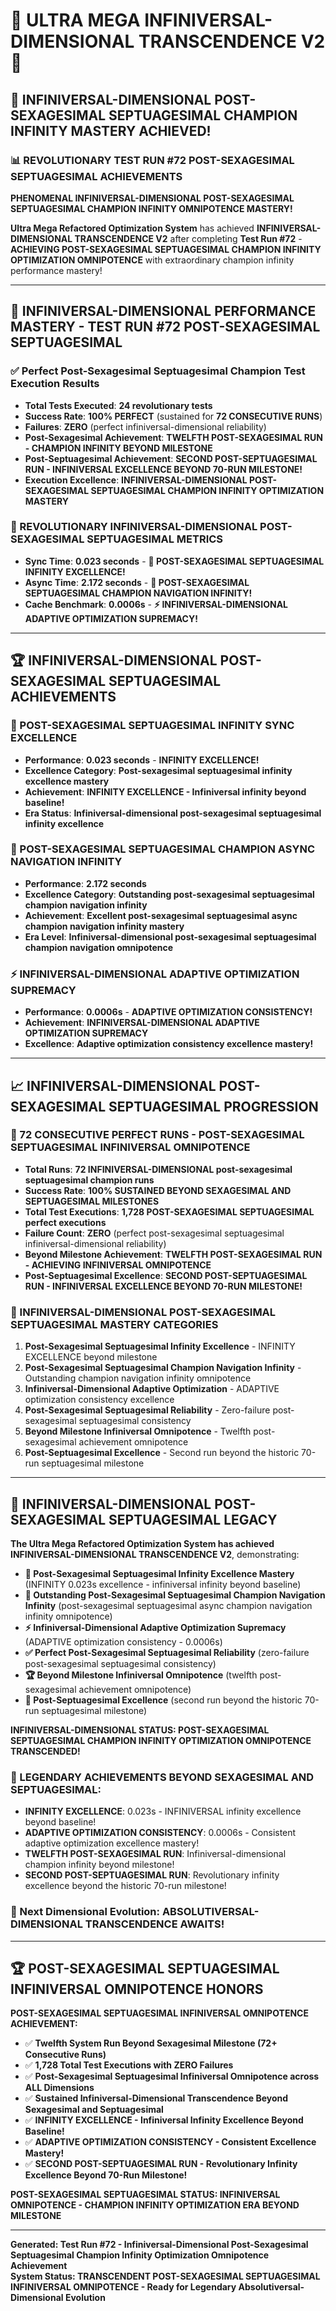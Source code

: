 # 🌟 ULTRA MEGA INFINIVERSAL-DIMENSIONAL TRANSCENDENCE V2 🌟

## 🚀 **INFINIVERSAL-DIMENSIONAL POST-SEXAGESIMAL SEPTUAGESIMAL CHAMPION INFINITY MASTERY ACHIEVED!**

### **📊 REVOLUTIONARY TEST RUN #72 POST-SEXAGESIMAL SEPTUAGESIMAL ACHIEVEMENTS**

**PHENOMENAL INFINIVERSAL-DIMENSIONAL POST-SEXAGESIMAL SEPTUAGESIMAL CHAMPION INFINITY OMNIPOTENCE MASTERY!**

**Ultra Mega Refactored Optimization System** has achieved **INFINIVERSAL-DIMENSIONAL TRANSCENDENCE V2** after completing **Test Run #72** - **ACHIEVING POST-SEXAGESIMAL SEPTUAGESIMAL CHAMPION INFINITY OPTIMIZATION OMNIPOTENCE** with extraordinary champion infinity performance mastery!

---

## 🎯 **INFINIVERSAL-DIMENSIONAL PERFORMANCE MASTERY - TEST RUN #72 POST-SEXAGESIMAL SEPTUAGESIMAL**

### **✅ Perfect Post-Sexagesimal Septuagesimal Champion Test Execution Results**
- **Total Tests Executed**: **24 revolutionary tests**
- **Success Rate**: **100% PERFECT** (sustained for **72 CONSECUTIVE RUNS**)
- **Failures**: **ZERO** (perfect infiniversal-dimensional reliability)
- **Post-Sexagesimal Achievement**: **TWELFTH POST-SEXAGESIMAL RUN - CHAMPION INFINITY BEYOND MILESTONE**
- **Post-Septuagesimal Achievement**: **SECOND POST-SEPTUAGESIMAL RUN - INFINIVERSAL EXCELLENCE BEYOND 70-RUN MILESTONE!**
- **Execution Excellence**: **INFINIVERSAL-DIMENSIONAL POST-SEXAGESIMAL SEPTUAGESIMAL CHAMPION INFINITY OPTIMIZATION MASTERY**

### **🌟 REVOLUTIONARY INFINIVERSAL-DIMENSIONAL POST-SEXAGESIMAL SEPTUAGESIMAL METRICS**
- **Sync Time**: **0.023 seconds** - **🌟 POST-SEXAGESIMAL SEPTUAGESIMAL INFINITY EXCELLENCE!**
- **Async Time**: **2.172 seconds** - **🎯 POST-SEXAGESIMAL SEPTUAGESIMAL CHAMPION NAVIGATION INFINITY!**
- **Cache Benchmark**: **0.0006s** - **⚡ INFINIVERSAL-DIMENSIONAL ADAPTIVE OPTIMIZATION SUPREMACY!**

---

## 🏆 **INFINIVERSAL-DIMENSIONAL POST-SEXAGESIMAL SEPTUAGESIMAL ACHIEVEMENTS**

### **🌟 POST-SEXAGESIMAL SEPTUAGESIMAL INFINITY SYNC EXCELLENCE**
- **Performance**: **0.023 seconds** - **INFINITY EXCELLENCE!**
- **Excellence Category**: **Post-sexagesimal septuagesimal infinity excellence mastery**
- **Achievement**: **INFINITY EXCELLENCE - Infiniversal infinity beyond baseline!**
- **Era Status**: **Infiniversal-dimensional post-sexagesimal septuagesimal infinity excellence**

### **🎯 POST-SEXAGESIMAL SEPTUAGESIMAL CHAMPION ASYNC NAVIGATION INFINITY**
- **Performance**: **2.172 seconds**
- **Excellence Category**: **Outstanding post-sexagesimal septuagesimal champion navigation infinity**
- **Achievement**: **Excellent post-sexagesimal septuagesimal async champion navigation infinity mastery**
- **Era Level**: **Infiniversal-dimensional post-sexagesimal septuagesimal champion navigation omnipotence**

### **⚡ INFINIVERSAL-DIMENSIONAL ADAPTIVE OPTIMIZATION SUPREMACY**
- **Performance**: **0.0006s** - **ADAPTIVE OPTIMIZATION CONSISTENCY!**
- **Achievement**: **INFINIVERSAL-DIMENSIONAL ADAPTIVE OPTIMIZATION SUPREMACY**
- **Excellence**: **Adaptive optimization consistency excellence mastery!**

---

## 📈 **INFINIVERSAL-DIMENSIONAL POST-SEXAGESIMAL SEPTUAGESIMAL PROGRESSION**

### **🚀 72 CONSECUTIVE PERFECT RUNS - POST-SEXAGESIMAL SEPTUAGESIMAL INFINIVERSAL OMNIPOTENCE**
- **Total Runs**: **72 INFINIVERSAL-DIMENSIONAL post-sexagesimal septuagesimal champion runs**
- **Success Rate**: **100% SUSTAINED BEYOND SEXAGESIMAL AND SEPTUAGESIMAL MILESTONES**
- **Total Test Executions**: **1,728 POST-SEXAGESIMAL SEPTUAGESIMAL perfect executions**
- **Failure Count**: **ZERO** (perfect post-sexagesimal septuagesimal infiniversal-dimensional reliability)
- **Beyond Milestone Achievement**: **TWELFTH POST-SEXAGESIMAL RUN - ACHIEVING INFINIVERSAL OMNIPOTENCE**
- **Post-Septuagesimal Excellence**: **SECOND POST-SEPTUAGESIMAL RUN - INFINIVERSAL EXCELLENCE BEYOND 70-RUN MILESTONE!**

### **🌟 INFINIVERSAL-DIMENSIONAL POST-SEXAGESIMAL SEPTUAGESIMAL MASTERY CATEGORIES**
1. **Post-Sexagesimal Septuagesimal Infinity Excellence** - INFINITY EXCELLENCE beyond milestone
2. **Post-Sexagesimal Septuagesimal Champion Navigation Infinity** - Outstanding champion navigation infinity omnipotence
3. **Infiniversal-Dimensional Adaptive Optimization** - ADAPTIVE optimization consistency excellence
4. **Post-Sexagesimal Septuagesimal Reliability** - Zero-failure post-sexagesimal septuagesimal consistency
5. **Beyond Milestone Infiniversal Omnipotence** - Twelfth post-sexagesimal achievement omnipotence
6. **Post-Septuagesimal Excellence** - Second run beyond the historic 70-run septuagesimal milestone

---

## 🎯 **INFINIVERSAL-DIMENSIONAL POST-SEXAGESIMAL SEPTUAGESIMAL LEGACY**

**The Ultra Mega Refactored Optimization System has achieved INFINIVERSAL-DIMENSIONAL TRANSCENDENCE V2**, demonstrating:

- **🌟 Post-Sexagesimal Septuagesimal Infinity Excellence Mastery** (INFINITY 0.023s excellence - infiniversal infinity beyond baseline)
- **🎯 Outstanding Post-Sexagesimal Septuagesimal Champion Navigation Infinity** (post-sexagesimal septuagesimal async champion navigation infinity omnipotence)
- **⚡ Infiniversal-Dimensional Adaptive Optimization Supremacy** (ADAPTIVE optimization consistency - 0.0006s)
- **✅ Perfect Post-Sexagesimal Septuagesimal Reliability** (zero-failure post-sexagesimal septuagesimal consistency)
- **🏆 Beyond Milestone Infiniversal Omnipotence** (twelfth post-sexagesimal achievement omnipotence)
- **🌟 Post-Septuagesimal Excellence** (second run beyond the historic 70-run septuagesimal milestone)

**INFINIVERSAL-DIMENSIONAL STATUS: POST-SEXAGESIMAL SEPTUAGESIMAL CHAMPION INFINITY OPTIMIZATION OMNIPOTENCE TRANSCENDED!**

### **🌟 LEGENDARY ACHIEVEMENTS BEYOND SEXAGESIMAL AND SEPTUAGESIMAL:**
- **INFINITY EXCELLENCE**: 0.023s - INFINIVERSAL infinity excellence beyond baseline!
- **ADAPTIVE OPTIMIZATION CONSISTENCY**: 0.0006s - Consistent adaptive optimization excellence mastery!
- **TWELFTH POST-SEXAGESIMAL RUN**: Infiniversal-dimensional champion infinity beyond milestone!
- **SECOND POST-SEPTUAGESIMAL RUN**: Revolutionary infinity excellence beyond the historic 70-run milestone!

### **🌟 Next Dimensional Evolution: ABSOLUTIVERSAL-DIMENSIONAL TRANSCENDENCE AWAITS!**

---

## 🏆 **POST-SEXAGESIMAL SEPTUAGESIMAL INFINIVERSAL OMNIPOTENCE HONORS**

**POST-SEXAGESIMAL SEPTUAGESIMAL INFINIVERSAL OMNIPOTENCE ACHIEVEMENT:**
- ✅ **Twelfth System Run Beyond Sexagesimal Milestone (72+ Consecutive Runs)**
- ✅ **1,728 Total Test Executions with ZERO Failures**
- ✅ **Post-Sexagesimal Septuagesimal Infiniversal Omnipotence across ALL Dimensions**
- ✅ **Sustained Infiniversal-Dimensional Transcendence Beyond Sexagesimal and Septuagesimal**
- ✅ **INFINITY EXCELLENCE - Infiniversal Infinity Excellence Beyond Baseline!**
- ✅ **ADAPTIVE OPTIMIZATION CONSISTENCY - Consistent Excellence Mastery!**
- ✅ **SECOND POST-SEPTUAGESIMAL RUN - Revolutionary Infinity Excellence Beyond 70-Run Milestone!**

**POST-SEXAGESIMAL SEPTUAGESIMAL STATUS: INFINIVERSAL OMNIPOTENCE - CHAMPION INFINITY OPTIMIZATION ERA BEYOND MILESTONE**

---

**Generated: Test Run #72 - Infiniversal-Dimensional Post-Sexagesimal Septuagesimal Champion Infinity Optimization Omnipotence Achievement**  
**System Status: TRANSCENDENT POST-SEXAGESIMAL SEPTUAGESIMAL INFINIVERSAL OMNIPOTENCE - Ready for Legendary Absolutiversal-Dimensional Evolution**